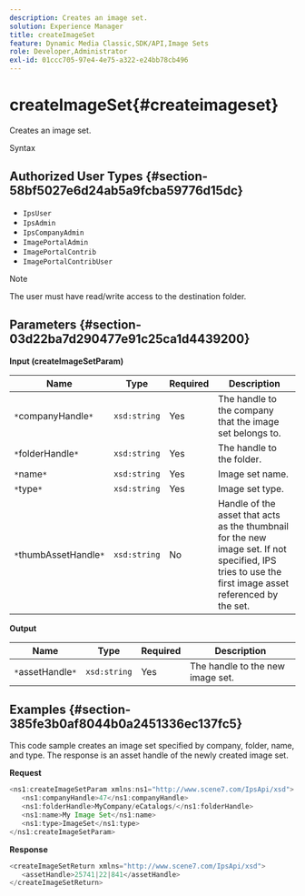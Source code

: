```yaml
---
description: Creates an image set.
solution: Experience Manager
title: createImageSet
feature: Dynamic Media Classic,SDK/API,Image Sets
role: Developer,Administrator
exl-id: 01ccc705-97e4-4e75-a322-e24bb78cb496
---
```

# createImageSet{#createimageset}

Creates an image set.

 Syntax 

## Authorized User Types {#section-58bf5027e6d24ab5a9fcba59776d15dc}

* `IpsUser` 
* `IpsAdmin` 
* `IpsCompanyAdmin` 
* `ImagePortalAdmin` 
* `ImagePortalContrib` 
* `ImagePortalContribUser`

>[!NOTE]
>
>The user must have read/write access to the destination folder.

## Parameters {#section-03d22ba7d290477e91c25ca1d4439200}

**Input (createImageSetParam)** 

|  Name  | Type  | Required  | Description  |
|---|---|---|---|
|  `*`companyHandle`*`  | `xsd:string`  | Yes  | The handle to the company that the image set belongs to.  |
|  `*`folderHandle`*`  | `xsd:string`  | Yes  | The handle to the folder.  |
|  `*`name`*`  | `xsd:string`  | Yes  | Image set name.  |
|  `*`type`*`  | `xsd:string`  | Yes  | Image set type.  |
|  `*`thumbAssetHandle`*`  | `xsd:string`  | No  | Handle of the asset that acts as the thumbnail for the new image set. If not specified, IPS tries to use the first image asset referenced by the set.  |

**Output** 

|  Name  | Type  | Required  | Description  |
|---|---|---|---|
|  `*`assetHandle`*`  | `xsd:string`  | Yes  | The handle to the new image set.  |

## Examples {#section-385fe3b0af8044b0a2451336ec137fc5}

This code sample creates an image set specified by company, folder, name, and type. The response is an asset handle of the newly created image set.

**Request** 

```java
<ns1:createImageSetParam xmlns:ns1="http://www.scene7.com/IpsApi/xsd">
   <ns1:companyHandle>47</ns1:companyHandle>
   <ns1:folderHandle>MyCompany/eCatalogs/</ns1:folderHandle>
   <ns1:name>My Image Set</ns1:name>
   <ns1:type>ImageSet</ns1:type>
</ns1:createImageSetParam>
```

**Response** 

```java
<createImageSetReturn xmlns="http://www.scene7.com/IpsApi/xsd">
   <assetHandle>25741|22|841</assetHandle>
</createImageSetReturn>

```
